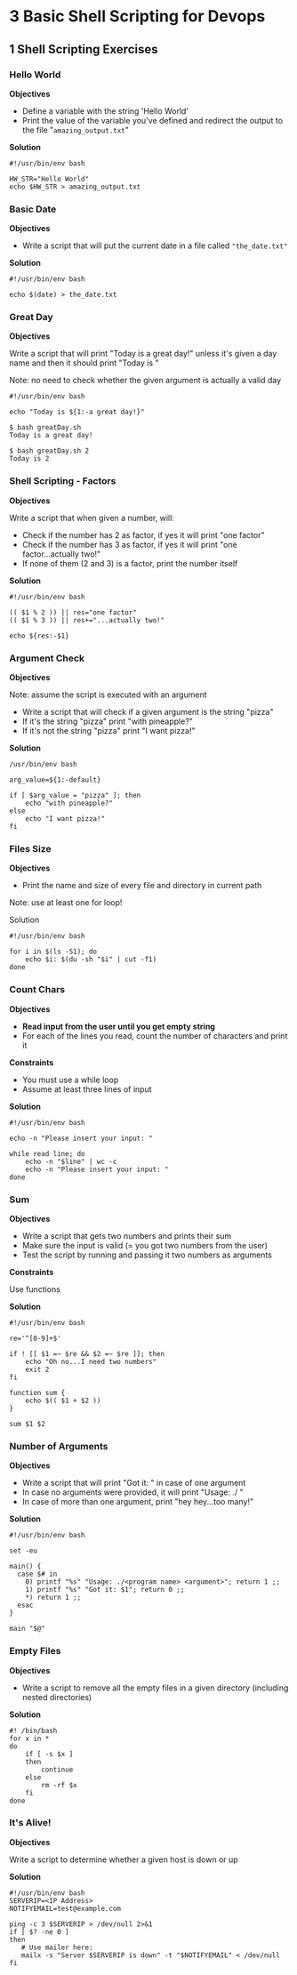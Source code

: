 # **3 Basic Shell Scripting for Devops**

## **1 Shell Scripting Exercises**

### **Hello World**

**Objectives**

* Define a variable with the string 'Hello World'
* Print the value of the variable you've defined and redirect the output to the file "`amazing_output.txt`"

**Solution**


```
#!/usr/bin/env bash

HW_STR="Hello World"
echo $HW_STR > amazing_output.txt
```

### **Basic Date**

**Objectives**

* Write a script that will put the current date in a file called `"the_date.txt"`

**Solution**

```
#!/usr/bin/env bash

echo $(date) > the_date.txt
```

### **Great Day**

**Objectives**

Write a script that will print "Today is a great day!" unless it's given a day name and then it should print "Today is "

Note: no need to check whether the given argument is actually a valid day

```
#!/usr/bin/env bash

echo "Today is ${1:-a great day!}"
```

```
$ bash greatDay.sh 
Today is a great day!

$ bash greatDay.sh 2
Today is 2
```

### **Shell Scripting - Factors**

**Objectives**

Write a script that when given a number, will:

* Check if the number has 2 as factor, if yes it will print "one factor"
* Check if the number has 3 as factor, if yes it will print "one factor...actually two!"
* If none of them (2 and 3) is a factor, print the number itself

**Solution**

```
#!/usr/bin/env bash

(( $1 % 2 )) || res="one factor"
(( $1 % 3 )) || res+="...actually two!"

echo ${res:-$1}
```

### **Argument Check**


**Objectives**

Note: assume the script is executed with an argument

* Write a script that will check if a given argument is the string "pizza"
* If it's the string "pizza" print "with pineapple?"
* If it's not the string "pizza" print "I want pizza!"

**Solution**

```
/usr/bin/env bash

arg_value=${1:-default}

if [ $arg_value = "pizza" ]; then
    echo "with pineapple?"
else
    echo "I want pizza!"
fi
```


### **Files Size**

**Objectives**

* Print the name and size of every file and directory in current path

Note: use at least one for loop!

Solution

```
#!/usr/bin/env bash

for i in $(ls -S1); do
    echo $i: $(du -sh "$i" | cut -f1)
done 
```

### **Count Chars**

**Objectives**

* **Read input from the user until you get empty string**
* For each of the lines you read, count the number of characters and print it

**Constraints**

* You must use a while loop
* Assume at least three lines of input

**Solution**

```
#!/usr/bin/env bash

echo -n "Please insert your input: "

while read line; do
    echo -n "$line" | wc -c
    echo -n "Please insert your input: "
done
```

### **Sum**

**Objectives**

* Write a script that gets two numbers and prints their sum
* Make sure the input is valid (= you got two numbers from the user)
* Test the script by running and passing it two numbers as arguments

**Constraints**

Use functions

**Solution**

```
#!/usr/bin/env bash

re='^[0-9]+$'

if ! [[ $1 =~ $re && $2 =~ $re ]]; then
    echo "Oh no...I need two numbers"
    exit 2
fi

function sum {
    echo $(( $1 + $2 ))
}

sum $1 $2
```

### **Number of Arguments**

**Objectives**

* Write a script that will print "Got it: " in case of one argument
* In case no arguments were provided, it will print "Usage: ./ "
* In case of more than one argument, print "hey hey...too many!"

**Solution**

```
#!/usr/bin/env bash

set -eu

main() {
  case $# in
    0) printf "%s" "Usage: ./<program name> <argument>"; return 1 ;;
    1) printf "%s" "Got it: $1"; return 0 ;;
    *) return 1 ;;
  esac
}

main "$@"
```

### **Empty Files**

**Objectives**

* Write a script to remove all the empty files in a given directory (including nested directories)

**Solution**

```
#! /bin/bash
for x in *
do
    if [ -s $x ]
    then
        continue
    else
        rm -rf $x
    fi
done
```

### **It's Alive!**

**Objectives**

Write a script to determine whether a given host is down or up


**Solution**


```
#!/usr/bin/env bash
SERVERIP=<IP Address>
NOTIFYEMAIL=test@example.com

ping -c 3 $SERVERIP > /dev/null 2>&1
if [ $? -ne 0 ]
then
   # Use mailer here:
   mailx -s "Server $SERVERIP is down" -t "$NOTIFYEMAIL" < /dev/null
fi
```
